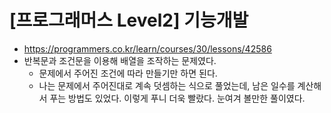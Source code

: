 # [프로그래머스 Level2] 기능개발
- https://programmers.co.kr/learn/courses/30/lessons/42586
- 반복문과 조건문을 이용해 배열을 조작하는 문제였다.
  - 문제에서 주어진 조건에 따라 만들기만 하면 된다.
  - 나는 문제에서 주어진대로 계속 덧셈하는 식으로 풀었는데, 남은 일수를 계산해서 푸는 방법도 있었다. 이렇게 푸니 더욱 빨랐다. 눈여겨 볼만한 풀이였다.